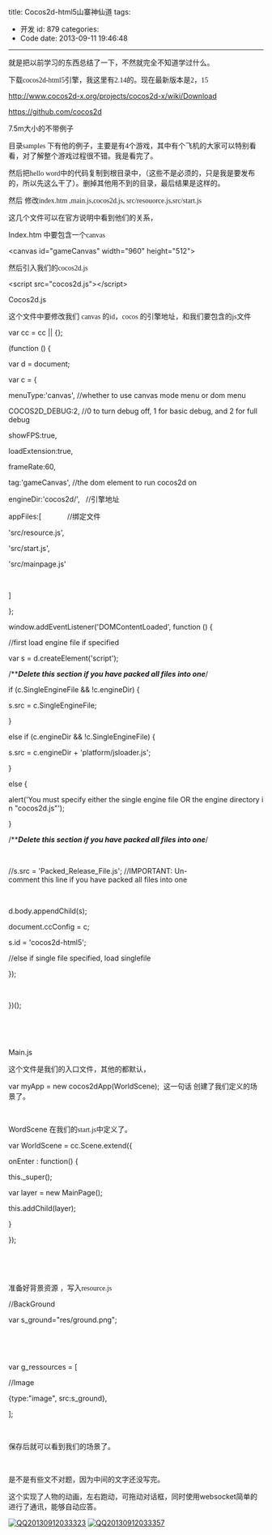 title: Cocos2d-html5山寨神仙道
tags:
  - 开发
id: 879
categories:
  - Code
date: 2013-09-11 19:46:48
---

就是把以前学习的东西总结了一下，不然就完全不知道学过什么。

下载<span style="font-family: 'Times New Roman';">cocos2d-html5</span><span style="font-family: 宋体;">引擎，我这里有</span><span style="font-family: 'Times New Roman';">2.14</span><span style="font-family: 宋体;">的。现在最新版本是</span><span style="font-family: 'Times New Roman';">2</span><span style="font-family: 宋体;">，</span><span style="font-family: 'Times New Roman';">15</span>

http://www.cocos2d-x.org/projects/cocos2d-x/wiki/Download

https://github.com/cocos2d

7.5m大小<span style="font-family: 宋体;">的不带例子</span>

目录<span style="font-family: 'Times New Roman';">samples </span><span style="font-family: 宋体;">下有他的例子，主要是有</span><span style="font-family: 'Times New Roman';">4</span><span style="font-family: 宋体;">个游戏，其中有个飞机的大家可以特别看看，对了解整个游戏过程很不错。我是看完了。</span>

然后把<span style="font-family: 'Times New Roman';">hello word</span><span style="font-family: 宋体;">中的代码复制到根目录中，（这些不是必须的，只是我是要发布的，所以先这么干了）。删掉其他用不到的目录，最后结果是这样的。</span>

然后 修改<span style="font-family: 'Times New Roman';">index.htm ,main.js,cocos2d.js, src/resouorce.js,src/start.js</span>

这几个文件可以在官方说明中看到他们的关系，

Index.htm <span style="font-family: 宋体;">中要包含一个</span><span style="font-family: 'Times New Roman';">canvas </span>

&lt;canvas id="gameCanvas" width="960" height="512"&gt;

然后引入我们的<span style="font-family: 'Times New Roman';">cocos2d.js</span>

&lt;script src="cocos2d.js"&gt;&lt;/script&gt;

Cocos2d.js

这个文件中要修改我们 <span style="font-family: 'Times New Roman';">canvas </span><span style="font-family: 宋体;">的</span><span style="font-family: 'Times New Roman';">id</span><span style="font-family: 宋体;">，</span><span style="font-family: 'Times New Roman';">cocos </span><span style="font-family: 宋体;">的引擎地址，和我们要包含的</span><span style="font-family: 'Times New Roman';">js</span><span style="font-family: 宋体;">文件</span>

var cc = cc || {};

(function () {

var d = document;

var c = {

menuType:'canvas', //whether to use canvas mode menu or dom menu

COCOS2D_DEBUG:2, //0 to turn debug off, 1 for basic debug, and 2 for full debug

showFPS:true,

loadExtension:true,

frameRate:60,

tag:'gameCanvas', //the dom element to run cocos2d on

engineDir:'cocos2d/',   //<span style="font-family: 宋体;">引擎地址</span>

appFiles:[             //<span style="font-family: 宋体;">绑定文件</span>

'src/resource.js',

'src/start.js',

'src/mainpage.js'

&nbsp;

]

};

window.addEventListener('DOMContentLoaded', function () {

//first load engine file if specified

var s = d.createElement('script');

/*********Delete this section if you have packed all files into one*******/

if (c.SingleEngineFile &amp;&amp; !c.engineDir) {

s.src = c.SingleEngineFile;

}

else if (c.engineDir &amp;&amp; !c.SingleEngineFile) {

s.src = c.engineDir + 'platform/jsloader.js';

}

else {

alert('You must specify either the single engine file OR the engine directory in "cocos2d.js"');

}

/*********Delete this section if you have packed all files into one*******/

&nbsp;

//s.src = 'Packed_Release_File.js'; //IMPORTANT: Un-comment this line if you have packed all files into one

&nbsp;

d.body.appendChild(s);

document.ccConfig = c;

s.id = 'cocos2d-html5';

//else if single file specified, load singlefile

});

&nbsp;

})();

&nbsp;

&nbsp;

Main.js

这个文件是我们的入口文件，其他的都默认，

var myApp = new cocos2dApp(WorldScene);  <span style="font-family: 宋体;">这一句话 创建了我们定义的场景了。</span>

&nbsp;

WordScene <span style="font-family: 宋体;">在我们的</span><span style="font-family: 'Times New Roman';">start.js</span><span style="font-family: 宋体;">中定义了。</span>

var WorldScene = cc.Scene.extend({

onEnter : function() {

this._super();

var layer = new MainPage();

this.addChild(layer);

}

});

&nbsp;

&nbsp;

准备好背景资源 ，写入<span style="font-family: 'Times New Roman';">resource.js</span>

//BackGround

var s_ground="res/ground.png";

&nbsp;

&nbsp;

var g_ressources = [

//Image

{type:"image", src:s_ground},

];

&nbsp;

保存后就可以看到我们的场景了。

&nbsp;

是不是有些文不对题，因为中间的文字还没写完。

这个实现了人物的动画，左右跑动，可拖动对话框，同时使用websocket简单的进行了通讯，能够自动应答。

[![QQ20130912033323](http://7xnueu.com1.z0.glb.clouddn.com/2013/09/QQ20130912033323.png)](http://7xnueu.com1.z0.glb.clouddn.com/2013/09/QQ20130912033323.png) [![QQ20130912033357](http://7xnueu.com1.z0.glb.clouddn.com/2013/09/QQ20130912033357.png)](http://7xnueu.com1.z0.glb.clouddn.com/2013/09/QQ20130912033357.png)